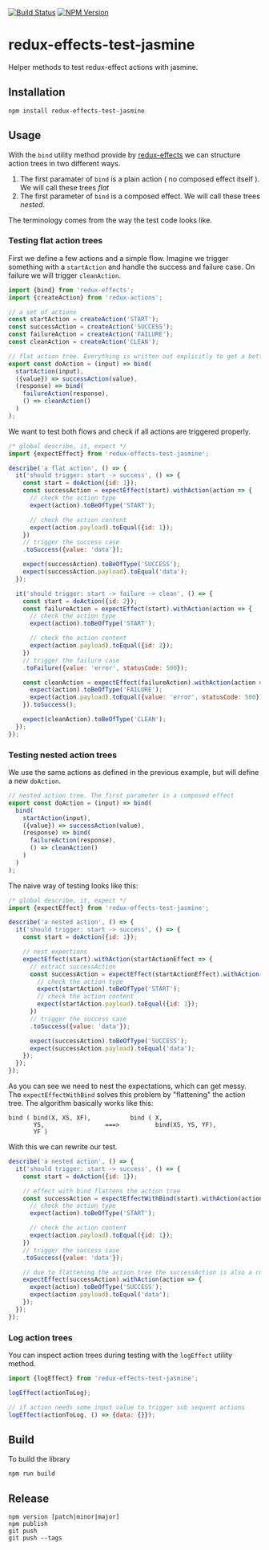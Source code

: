 [![Build Status](https://travis-ci.org/team-boris/redux-effects-test-jasmine.svg?branch=master)](https://travis-ci.org/team-boris/redux-effects-test-jasmine)
[![NPM Version](https://img.shields.io/npm/v/redux-effects-test-jasmine.svg?style=flat)](https://www.npmjs.com/package/redux-effects-test-jasmine)

# redux-effects-test-jasmine

Helper methods to test redux-effect actions with jasmine.

## Installation

```
npm install redux-effects-test-jasmine
```

## Usage

With the `bind` utility method provide by [redux-effects][] we can structure action trees in two different ways.

1. The first paramater of `bind` is a plain action ( no composed effect itself ). We will call these trees _flat_
2. The first parameter of `bind` is a composed effect. We will call these trees _nested_.

The terminology comes from the way the test code looks like.

### Testing flat action trees

First we define a few actions and a simple flow. Imagine we trigger something with a `startAction` and handle the
success and failure case. On failure we will trigger `cleanAction`.

```js
import {bind} from 'redux-effects';
import {createAction} from 'redux-actions';

// a set of actions
const startAction = createAction('START');
const successAction = createAction('SUCCESS');
const failureAction = createAction('FAILURE');
const cleanAction = createAction('CLEAN');

// flat action tree. Everything is written out explicitly to get a better idea.
export const doAction = (input) => bind(
  startAction(input),
  ({value}) => successAction(value),
  (response) => bind(
    failureAction(response),
    () => cleanAction()
  )
);
```

We want to test both flows and check if all actions are triggered properly.

```js
/* global describe, it, expect */
import {expectEffect} from 'redux-effects-test-jasmine';

describe('a flat action', () => {
  it('should trigger: start -> success', () => {
    const start = doAction({id: 1});
    const successAction = expectEffect(start).withAction(action => {
      // check the action type
      expect(action).toBeOfType('START');

      // check the action content
      expect(action.payload).toEqual({id: 1});
    })
    // trigger the success case
    .toSuccess({value: 'data'});

    expect(successAction).toBeOfType('SUCCESS');
    expect(successAction.payload).toEqual('data');
  });

  it('should trigger: start -> failure -> clean', () => {
    const start = doAction({id: 2});
    const failureAction = expectEffect(start).withAction(action => {
      // check the action type
      expect(action).toBeOfType('START');

      // check the action content
      expect(action.payload).toEqual({id: 2});
    })
    // trigger the failure case
    .toFailure({value: 'error', statusCode: 500});

    const cleanAction = expectEffect(failureAction).withAction(action => {
      expect(action).toBeOfType('FAILURE');
      expect(action.payload).toEqual({value: 'error', statusCode: 500});
    }).toSuccess();

    expect(cleanAction).toBeOfType('CLEAN');
  });
});
```

### Testing nested action trees

We use the same actions as defined in the previous example, but will define a new `doAction`.

```js
// nested action tree. The first parameter is a composed effect
export const doAction = (input) => bind(
  bind(
    startAction(input),
    ({value}) => successAction(value),
    (response) => bind(
      failureAction(response),
      () => cleanAction()
    )
  )
);
```

The naive way of testing looks like this:

```js
/* global describe, it, expect */
import {expectEffect} from 'redux-effects-test-jasmine';

describe('a nested action', () => {
  it('should trigger: start -> success', () => {
    const start = doAction({id: 1});

    // nest expections
    expectEffect(start).withAction(startActionEffect => {
      // extract successAction
      const successAction = expectEffect(startActionEffect).withAction(startAction => {
        // check the action type
        expect(startAction).toBeOfType('START');
        // check the action content
        expect(startAction.payload).toEqual({id: 1});
      })
      // trigger the success case
      .toSuccess({value: 'data'});

      expect(successAction).toBeOfType('SUCCESS');
      expect(successAction.payload).toEqual('data');
    });
  });
});
```

As you can see we need to nest the expectations, which can get messy. The `expectEffectWithBind` solves this problem
by "flattening" the action tree. The algorithm basically works like this:

```
bind ( bind(X, XS, XF),           bind ( X,
       YS,                 ===>          bind(XS, YS, YF),
       YF )  
```

With this we can rewrite our test.

```js
describe('a nested action', () => {
  it('should trigger: start -> success', () => {
    const start = doAction({id: 1});

    // effect with bind flattens the action tree
    const successAction = expectEffectWithBind(start).withAction(action => {
      // check the action type
      expect(action).toBeOfType('START');

      // check the action content
      expect(action.payload).toEqual({id: 1});
    })
    // trigger the success case
    .toSuccess({value: 'data'});

    // due to flattening the action tree the successAction is also a composed effect
    expectEffect(successAction).withAction(action => {
      expect(action).toBeOfType('SUCCESS');
      expect(action.payload).toEqual('data');
    });
  });
});
```

### Log action trees

You can inspect action trees during testing with the `logEffect` utility method.

```js
import {logEffect} from 'redux-effects-test-jasmine';

logEffect(actionToLog);

// if action needs some input value to trigger sub sequent actions
logEffect(actionToLog, () => {data: {}});
```

## Build

To build the library

```
npm run build
```

## Release

```
npm version [patch|minor|major]
npm publish
git push
git push --tags
```

[redux-effects]: https://github.com/redux-effects/redux-effects

